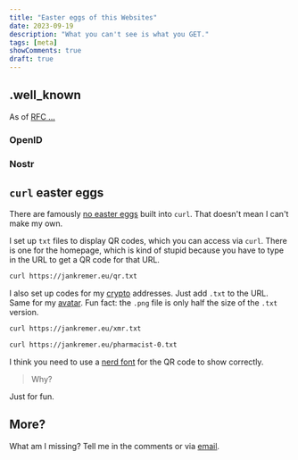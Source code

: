 ```yaml
---
title: "Easter eggs of this Websites"
date: 2023-09-19
description: "What you can't see is what you GET."
tags: [meta]
showComments: true
draft: true
---
```

## .well_known

As of [RFC ...]()

### OpenID

### Nostr

## `curl` easter eggs

There are famously [no easter eggs](https://daniel.haxx.se/blog/2021/12/06/no-easter-eggs-in-curl/) built into `curl`. That doesn't mean I can't make my own.

I set up `txt` files to display QR codes, which you can access via `curl`. There is one for the homepage, which is kind of stupid because you have to type in the URL to get a QR code for that URL.

```bash
curl https://jankremer.eu/qr.txt
```

I also set up codes for my [crypto](/tags/crypto) addresses. Just add `.txt` to the URL. Same for my [avatar](/pharmacist-0.webp). Fun fact: the `.png` file is only half the size of the `.txt` version.

```bash
curl https://jankremer.eu/xmr.txt
```

```bash
curl https://jankremer.eu/pharmacist-0.txt
```

I think you need to use a [nerd font](https://nerdfonts.com) for the QR code to show correctly.

> Why?

Just for fun.

## More?

What am I missing? Tell me in the comments or via [email](/about#kontakt).
